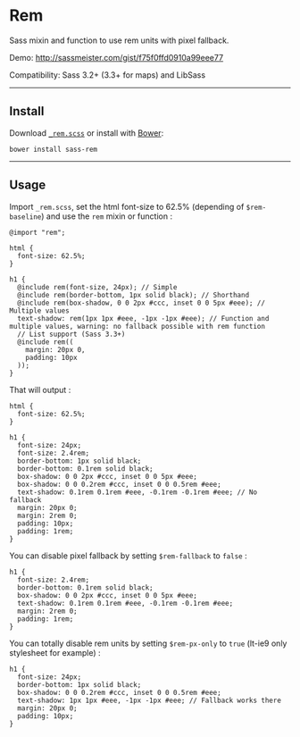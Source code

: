 # Rem

Sass mixin and function to use rem units with pixel fallback.  

Demo: http://sassmeister.com/gist/f75f0ffd0910a99eee77

Compatibility: Sass 3.2+ (3.3+ for maps) and LibSass

---

## Install

Download [`_rem.scss`](https://raw.githubusercontent.com/pierreburel/sass-rem/master/_rem.scss) or install with [Bower](http://bower.io/): 

```
bower install sass-rem
```

---

## Usage

Import `_rem.scss`, set the html font-size to 62.5% (depending of `$rem-baseline`) and use the `rem` mixin or function :

    @import "rem";

    html {
      font-size: 62.5%;
    }

    h1 {
      @include rem(font-size, 24px); // Simple
      @include rem(border-bottom, 1px solid black); // Shorthand
      @include rem(box-shadow, 0 0 2px #ccc, inset 0 0 5px #eee); // Multiple values
      text-shadow: rem(1px 1px #eee, -1px -1px #eee); // Function and multiple values, warning: no fallback possible with rem function
      // List support (Sass 3.3+)
      @include rem((
        margin: 20px 0,
        padding: 10px
      ));
    }

That will output :

    html {
      font-size: 62.5%;
    }

    h1 {
      font-size: 24px;
      font-size: 2.4rem;
      border-bottom: 1px solid black;
      border-bottom: 0.1rem solid black;
      box-shadow: 0 0 2px #ccc, inset 0 0 5px #eee;
      box-shadow: 0 0 0.2rem #ccc, inset 0 0 0.5rem #eee;
      text-shadow: 0.1rem 0.1rem #eee, -0.1rem -0.1rem #eee; // No fallback
      margin: 20px 0;
      margin: 2rem 0;
      padding: 10px;
      padding: 1rem;
    }

You can disable pixel fallback by setting `$rem-fallback` to `false` :

    h1 {
      font-size: 2.4rem;
      border-bottom: 0.1rem solid black;
      box-shadow: 0 0 2px #ccc, inset 0 0 5px #eee;
      text-shadow: 0.1rem 0.1rem #eee, -0.1rem -0.1rem #eee;
      margin: 2rem 0;
      padding: 1rem;
    }

You can totally disable rem units by setting `$rem-px-only` to `true` (lt-ie9 only stylesheet for example) :

    h1 {
      font-size: 24px;
      border-bottom: 1px solid black;
      box-shadow: 0 0 0.2rem #ccc, inset 0 0 0.5rem #eee;
      text-shadow: 1px 1px #eee, -1px -1px #eee; // Fallback works there
      margin: 20px 0;
      padding: 10px;
    }
